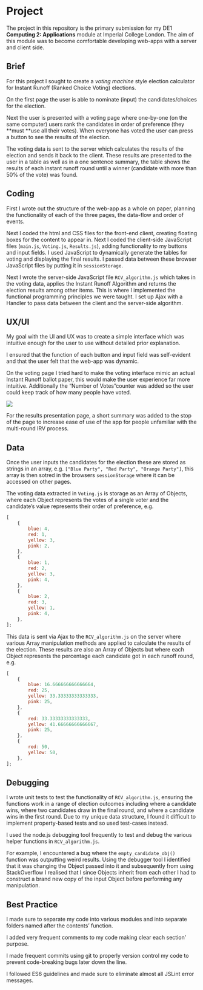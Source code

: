 # Project

The project in this repository is the primary submission for my DE1 **Computing 2: Applications** module at Imperial College London. The aim of this module was to become comfortable developing web-apps with a server and client side.

## Brief

For this project I sought to create a _voting machine_ style election calculator for Instant Runoff (Ranked Choice Voting) elections.

On the first page the user is able to nominate (input) the candidates/choices for the election.

Next the user is presented with a voting page where one-by-one (on the same computer) users rank the candidates in order of preference (they **must **use all their votes). When everyone has voted the user can press a button to see the results of the election.

The voting data is sent to the server which calculates the results of the election and sends it back to the client. These results are presented to the user in a table as well as in a one sentence summary, the table shows the results of each instant runoff round until a winner (candidate with more than 50% of the vote) was found.

## Coding

First I wrote out the structure of the web-app as a whole on paper, planning the functionality of each of the three pages, the data-flow and order of events.

Next I coded the html and CSS files for the front-end client, creating floating boxes for the content to appear in. Next I coded the client-side JavaScript files (`main.js`, `Voting.js`, `Results.js`), adding functionality to my buttons and input fields. I used JavaScript to dynamically generate the tables for voting and displaying the final results. I passed data between these browser JavaScript files by putting it in `sessionStorage`.

Next I wrote the server-side JavaScript file `RCV_algorithm.js` which takes in the voting data, applies the Instant Runoff Algorithm and returns the election results among other items. This is where I implemented the functional programming principles we were taught. I set up Ajax with a Handler to pass data between the client and the server-side algorithm.

## UX/UI

My goal with the UI and UX was to create a simple interface which was intuitive enough for the user to use without detailed prior explanation.

I ensured that the function of each button and input field was self-evident and that the user felt that the web-app was dynamic.

On the voting page I tried hard to make the voting interface mimic an actual Instant Runoff ballot paper, this would make the user experience far more intuitive. Additionally the “Number of Votes”counter was added so the user could keep track of how many people have voted.

![](https://d3n8a8pro7vhmx.cloudfront.net/fairvote/pages/106/attachments/original/1494001599/CCD_Grid.jpg?1494001599)

For the results presentation page, a short summary was added to the stop of the page to increase ease of use of the app for people unfamiliar with the multi-round IRV process.

## Data

Once the user inputs the candidates for the election these are stored as strings in an array, e.g. `["Blue Party", "Red Party", "Orange Party"]`, this array is then sotred in the browsers `sessionStorage` where it can be accessed on other pages.

The voting data extracted in `Voting.js` is storage as an Array of Objects, where each Object represents the votes of a single voter and the candidate’s value represents their order of preference, e.g.

```javascript
[
    {
        blue: 4,
        red: 1,
        yellow: 3,
        pink: 2,
    },
    {
        blue: 1,
        red: 2,
        yellow: 3,
        pink: 4,
    },
    {
        blue: 2,
        red: 3,
        yellow: 1,
        pink: 4,
    },
];
```

This data is sent via Ajax to the `RCV_algorithm.js` on the server where various Array manipulation methods are applied to calculate the results of the election. These results are also an Array of Objects but where each Object represents the percentage each candidate got in each runoff round, e.g.

```javascript
[
    {
        blue: 16.666666666666664,
        red: 25,
        yellow: 33.33333333333333,
        pink: 25,
    },
    {
        red: 33.33333333333333,
        yellow: 41.66666666666667,
        pink: 25,
    },
    {
        red: 50,
        yellow: 50,
    },
];
```

## Debugging

I wrote unit tests to test the functionality of `RCV_algorithm.js`, ensuring the functions work in a range of election outcomes including where a candidate wins, where two candidates draw in the final round, and where a candidate wins in the first round. Due to my unique data structure, I found it difficult to implement property-based tests and so used test-cases instead.

I used the node.js debugging tool frequently to test and debug the various helper functions in `RCV_algorithm.js`.

For example, I encountered a bug where the `empty_candidate_obj()` function was outputting weird results. Using the debugger tool I identified that it was changing the Object passed into it and subsequently from using StackOverflow I realised that I since Objects inherit from each other I had to construct a brand new copy of the input Object before performing any manipulation.

## Best Practice

I made sure to separate my code into various modules and into separate folders named after the contents’ function.

I added very frequent comments to my code making clear each section’ purpose.

I made frequent commits using git to properly version control my code to prevent code-breaking bugs later down the line.

I followed ES6 guidelines and made sure to eliminate almost all JSLint error messages.

